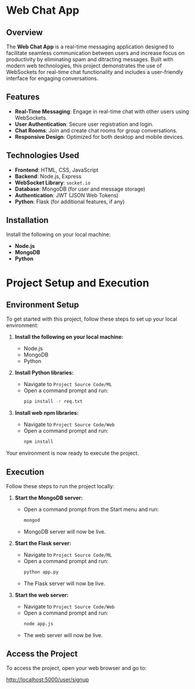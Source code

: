 # Web Chat App

## Overview

The **Web Chat App** is a real-time messaging application designed to facilitate seamless communication between users and increase focus on productivity by eliminating spam and ditracting messages. Built with modern web technologies, this project demonstrates the use of WebSockets for real-time chat functionality and includes a user-friendly interface for engaging conversations.

## Features

- **Real-Time Messaging**: Engage in real-time chat with other users using WebSockets.
- **User Authentication**: Secure user registration and login.
- **Chat Rooms**: Join and create chat rooms for group conversations.
- **Responsive Design**: Optimized for both desktop and mobile devices.

## Technologies Used

- **Frontend**: HTML, CSS, JavaScript
- **Backend**: Node.js, Express
- **WebSocket Library**: `socket.io`
- **Database**: MongoDB (for user and message storage)
- **Authentication**: JWT (JSON Web Tokens)
- **Python**: Flask (for additional features, if any)

## Installation

Install the following on your local machine:

- **Node.js**
- **MongoDB**
- **Python**

# Project Setup and Execution

## Environment Setup

To get started with this project, follow these steps to set up your local environment:

1. **Install the following on your local machine:**
   - Node.js
   - MongoDB
   - Python

2. **Install Python libraries:**
   - Navigate to `Project Source Code/ML`
   - Open a command prompt and run:
     ```bash
     pip install -r req.txt
     ```

3. **Install web npm libraries:**
   - Navigate to `Project Source Code/Web`
   - Open a command prompt and run:
     ```bash
     npm install
     ```

Your environment is now ready to execute the project.

## Execution

Follow these steps to run the project locally:

1. **Start the MongoDB server:**
   - Open a command prompt from the Start menu and run:
     ```bash
     mongod
     ```
   - MongoDB server will now be live.

2. **Start the Flask server:**
   - Navigate to `Project Source Code/ML`
   - Open a command prompt and run:
     ```bash
     python app.py
     ```
   - The Flask server will now be live.

3. **Start the web server:**
   - Navigate to `Project Source Code/Web`
   - Open a command prompt and run:
     ```bash
     node app.js
     ```
   - The web server will now be live.

## Access the Project

To access the project, open your web browser and go to:

[http://localhost:5000/user/signup](http://localhost:5000/user/signup)
